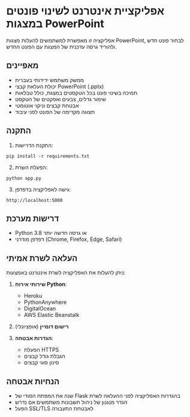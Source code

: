 # אפליקציית אינטרנט לשינוי פונטים במצגות PowerPoint

אפליקציה זו מאפשרת למשתמשים להעלות מצגות PowerPoint, לבחור פונט חדש ולהוריד גרסה עדכנית של המצגת עם הפונט החדש.

## מאפיינים

- ממשק משתמש ידידותי בעברית
- יכולת העלאת קבצי PowerPoint (.pptx)
- תמיכה בשינוי פונט בכל הטקסטים במצגת, כולל טבלאות
- שימור גדלים, צבעים ואפקטים של הטקסט
- אבטחת קבצים וניקוי אוטומטי
- תצוגה מקדימה של הפונט לפני עיבוד

## התקנה

1. התקנת הדרישות:

```
pip install -r requirements.txt
```

2. הפעלת השרת:

```
python app.py
```

3. גישה לאפליקציה בדפדפן:

```
http://localhost:5000
```

## דרישות מערכת

- Python 3.8 או גרסה חדשה יותר
- דפדפן מודרני (Chrome, Firefox, Edge, Safari)

## העלאה לשרת אמיתי

ניתן להעלות את האפליקציה לשרת אינטרנט באמצעות:

1. **שירותי אירוח Python**:

   - Heroku
   - PythonAnywhere
   - DigitalOcean
   - AWS Elastic Beanstalk

2. **רישום דומיין** (אופציונלי)

3. **הגדרות אבטחה**:
   - הפעלת HTTPS
   - הגבלת גודל קבצים
   - סינון סוגי קבצים

## הנחיות אבטחה

- שנה את המפתח הסודי של Flask בהגדרות האפליקציה לפני ההעלאה לשרת
- הגדר מנגנון של ניהול חשבונות משתמשים אם נדרש
- הפעל SSL/TLS לאבטחת התעבורה
